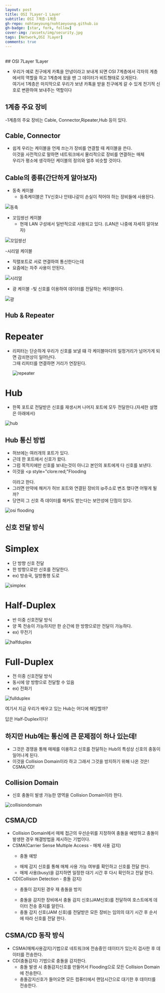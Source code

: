 ```yaml
---
layout: post
title: OSI 7Layer-1 Layer
subtitle: OSI 7계층-1계층
gh-repo: nohtaeyoung/nohtaeyoung.github.io
gh-badge: [star, fork, follow]
cover-img: /assets/img/security.jpg
tags: [Network,OSI 7Layer]
comments: true
---
```



<br>
## OSI 7Layer 1Layer

- 우리가 예로 친구에게 카톡을 안녕이라고 보내게 되면 OSI 7계층에서 각자의 계층에서의 역할을 하고 1계층에 왔을 땐 그 데이터가 비트형태로 오게된다.<br> 
여기서 1계층은 마지막으로 우리가 보낸 카톡을 받을 친구에게 갈 수 있게 전기적 신호로 변환하여 보내주는 역할이다

## 1계층 주요 장비
-1계층의 주요 장비는 Cable, Connector,Ripeater,Hub 등이 있다.

## Cable, Connector
- 쉽게 우리는 케이블을 언제 쓰는가 장비를 연결할 때 케이블을 쓴다.<br>
  이것을 사전적으로 말하면 네트워크에서 물리적으로 장비를 연결하는 매체<br>
  우리가 평소에 생각하던 케이블의 정의와 얼추 비슷할 것이다.

## Cable의 종류(간단하게 알아보자)
- 동축 케이블
  - 동축케이블은 TV신호나 안테나같이 손실이 적어야 하는 장비들에 사용된다.

![동축](../assets/img/동축.png)

- 꼬임쌍선 케이블
  - 현재 LAN 구성에서 일반적으로 사용되고 있다. (LAN은 나중에 자세히 알아보자)

![꼬임쌍선](../assets/img/꼬임쌍선.png)

-시리얼 케이블
  - 직렬포트로 서로 연결하여 통신한다는데
  - 요즘에는 자주 사용이 안된다.

![시리얼](../assets/img/시리얼.png)

- 광 케이블
  -빛 신호를 이용하여 데이터를 전달하는 케이블이다.
  
![광](../assets/img/광.png)
  
## Hub & Repeater
  
# Repeater
- 리피터는 단순하게 우리가 신호를 보낼 떄 각 케이블마다의 일정거리가 넘어가게 되면 감쇠현상이 일어난다.<br>
  그때 리피터를 연결하면 거리가 연장된다.
  
  ![repeater](../assets/img/repeater.png)
    
# Hub
- 한쪽 포트로 전달받은 신호를 재생시켜 나머지 포트에 모두 전달한다.(자세한 설명은 아래에서)

![hub](../assets/img/hub.png)

## Hub 통신 방법
- 허브에는 여러개의 포트가 있다.
- 근데 한 포트에서 신호가 왔다.
- 그럼 목적지에만 신호를 보내는것이 아니고 본인의 포트에게 다 신호를 보낸다.
- 이것을 <p style="clore:red;"Flooding</p> 이라고 한다.
- 그러면 만약에 해커가 허브 포트와 연결된 장비의 ip주소로 변조 했다면 어떻게 될까?
- 당연히 그 신호 즉 데이터를 해커도 받는다는 보안성에 단점이 있다.

![osi flooding](../assets/img/flooding.png)

## 신호 전달 방식
# Simplex
- 단 방향 신호 전달
- 한 방향으로만 신호를 전달한다.
- ex) 방송국, 일방통행 도로

![simplex](../assets/img/simplex.png)

# Half-Duplex
- 반 이중 신호전달 방식
- 양 쪽 전송이 가능하지만 한 순간에 한 방향으로만 전달이 가능하다.
- ex) 무전기

![halfduplex](../assets/img/halfduplex.png)

# Full-Duplex
- 전 이중 신호전달 방식
- 동시에 양 방향으로 전달할 수 있음
- ex) 전화기

![fullduplex](../assets/img/fullduplex.png)

여기서 지금 우리가 배우고 있는 Hub는 어디에 해당할까?

답은 Half-Duplex이다!

## 하지만 Hub에는 통신에 큰 문제점이 하나 있는데!
- 그것은 경쟁을 통해 매체를 이용하고 신호를 전달하는 Hub의 특성상 신호의 충동이 일어나게 된다.
- 이것을 Collision Domain이라 하고 그래서 그것을 방지하기 위해 나온 것은! CSMA/CD!

## Collision Domain
- <p style="clore:red;">신호 충돌이 발생 가능한 영역을 Collision Domain이라 한다.</P>

![collisiondomain](../assets/img/collisiondomain.png)

## CSMA/CD
- Collision Domain에서 매체 접근의 우선순위를 지정하여 충돌을 예방하고 충돌이 발생한 경우 해결방법을
제시하는 기법이다.
- CSMA(Carrier Sense Multiple Access - 매체 사용 감지)
  -  <p style="clore:red;">충돌 예방</p>
  -  매체 감지 신호를 통해 매체 사용 가능 여부를 확인하고 신호를 전달 한다.
  -  매체 사용(busy)을 감지하면 일정한 대기 시간 후 다시 확인하고 전달 한다.
- CD(Collision Detection - 충돌 감지)
  -  <p style="clore:red;">충돌이 감지된 경우 재 충돌을 방지</p>
  -  충돌을 감지한 장비에서 충돌 감지 신호(JAM신호)를 전달하여 호스트에게 데이터 전송 중지를 알린다.
  -  충돌 감지 신호(JAM 신호)를 전달받은 모든 장비는 임의의 대기 시간 후 순서에 따라 신호를 전달 한다.

##  CSMA/CD 동작 방식
- CSMA(매체사용감지)기법으로 네트워크에 전송중인 데이터가 있는지 검사한 후 데이터를 전송한다.
- CD(충돌감지) 기법으로 충돌을 감지한다.
  - 충돌 발생 시 충돌감지신호를 만들어서 Flooding으로 모든 Collision Domain에 전송한다.
  - 충돌감지신호가 들어오면 모든 컴퓨터에서 랜덤시간으로 대기한 후 데이터를 전송한다.
 
<script src="https://giscus.app/client.js"
        data-repo="nohtaeyoung/nohtaeyoung.github.io"
        data-repo-id="R_kgDOHixriA"
        data-category="General"
        data-category-id="DIC_kwDOHixriM4CQSxP"
        data-mapping="pathname"
        data-reactions-enabled="1"
        data-emit-metadata="0"
        data-input-position="top"
        data-theme="light"
        data-lang="ko"
        crossorigin="anonymous"
        async>
</script>
